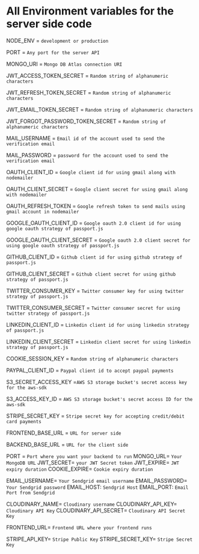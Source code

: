 # All Environment variables for the server side code

NODE_ENV = `development or production`

PORT = `Any port for the server API`

MONGO_URI = `Mongo DB Atlas connection URI`

JWT_ACCESS_TOKEN_SECRET = `Random string of alphanumeric characters`

JWT_REFRESH_TOKEN_SECRET = `Random string of alphanumeric characters`

JWT_EMAIL_TOKEN_SECRET = `Random string of alphanumeric characters`

JWT_FORGOT_PASSWORD_TOKEN_SECRET = `Random string of alphanumeric characters`

MAIL_USERNAME = `Email id of the account used to send the verification email`

MAIL_PASSWORD = `password for the account used to send the verification email`

OAUTH_CLIENT_ID = `Google client id for using gmail along with nodemailer`

OAUTH_CLIENT_SECRET = `Google client secret for using gmail along with nodemailer`

OAUTH_REFRESH_TOKEN = `Google refresh token to send mails using gmail account in nodemailer`

GOOGLE_OAUTH_CLIENT_ID = `Google oauth 2.0 client id for using google oauth strategy of passport.js`

GOOGLE_OAUTH_CLIENT_SECRET = `Google oauth 2.0 client secret for using google oauth strategy of passport.js`

GITHUB_CLIENT_ID = `Github client id for using github strategy of passport.js`

GITHUB_CLIENT_SECRET = `Github client secret for using github strategy of passport.js`

TWITTER_CONSUMER_KEY = `Twitter consumer key for using twitter strategy of passport.js`

TWITTER_CONSUMER_SECRET = `Twitter consumer secret for using twitter strategy of passport.js`

LINKEDIN_CLIENT_ID = `Linkedin client id for using linkedin strategy of passport.js`

LINKEDIN_CLIENT_SECRET = `Linkedin client secret for using linkedin strategy of passport.js`

COOKIE_SESSION_KEY = `Random string of alphanumeric characters`

PAYPAL_CLIENT_ID = `Paypal client id to accept paypal payments`

S3_SECRET_ACCESS_KEY =`AWS S3 storage bucket's secret access key for the aws-sdk`

S3_ACCESS_KEY_ID = `AWS S3 storage bucket's secret access ID for the aws-sdk`

STRIPE_SECRET_KEY = `Stripe secret key for accepting credit/debit card payments`

FRONTEND_BASE_URL = `URL for server side`

BACKEND_BASE_URL = `URL for the client side`

PORT = `Port where you want your backend to run`
MONGO_URL= `Your MongoDB URL`
JWT_SECRET= `your JWT Secret token`
JWT_EXPIRE= `JWT expiry duration`
COOKIE_EXPIRE= `Cookie expiry duration`


EMAIL_USERNAME= `Your Sendgrid email username`
EMAIL_PASSWORD= `Your Sendgrid password`
EMAIL_HOST: `Sendgrid Host`
EMAIL_PORT: `Email Port from Sendgrid`

CLOUDINARY_NAME= `Cloudinary username`
CLOUDINARY_API_KEY= `Cloudinary API Key`
CLOUDINARY_API_SECRET= `Cloudinary API Secret Key`

FRONTEND_URL= `Frontend URL where your frontend runs`

STRIPE_API_KEY= `Stripe Public Key`
STRIPE_SECRET_KEY= `Stripe Secret Key`